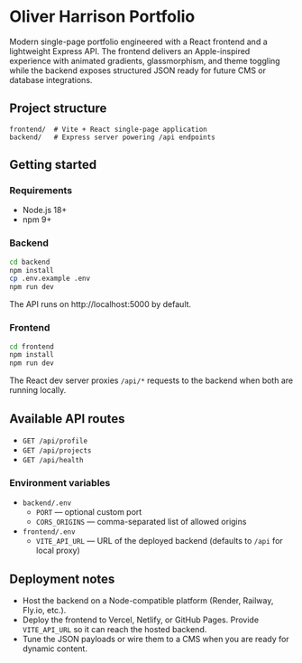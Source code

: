 # Oliver Harrison Portfolio

Modern single-page portfolio engineered with a React frontend and a lightweight Express API. The frontend delivers an Apple-inspired experience with animated gradients, glassmorphism, and theme toggling while the backend exposes structured JSON ready for future CMS or database integrations.

## Project structure

```
frontend/  # Vite + React single-page application
backend/   # Express server powering /api endpoints
```

## Getting started

### Requirements

- Node.js 18+
- npm 9+

### Backend

```bash
cd backend
npm install
cp .env.example .env
npm run dev
```

The API runs on http://localhost:5000 by default.

### Frontend

```bash
cd frontend
npm install
npm run dev
```

The React dev server proxies `/api/*` requests to the backend when both are running locally.

## Available API routes

- `GET /api/profile`
- `GET /api/projects`
- `GET /api/health`

### Environment variables

- `backend/.env`
  - `PORT` — optional custom port
  - `CORS_ORIGINS` — comma-separated list of allowed origins
- `frontend/.env`
  - `VITE_API_URL` — URL of the deployed backend (defaults to `/api` for local proxy)

## Deployment notes

- Host the backend on a Node-compatible platform (Render, Railway, Fly.io, etc.).
- Deploy the frontend to Vercel, Netlify, or GitHub Pages. Provide `VITE_API_URL` so it can reach the hosted backend.
- Tune the JSON payloads or wire them to a CMS when you are ready for dynamic content.
